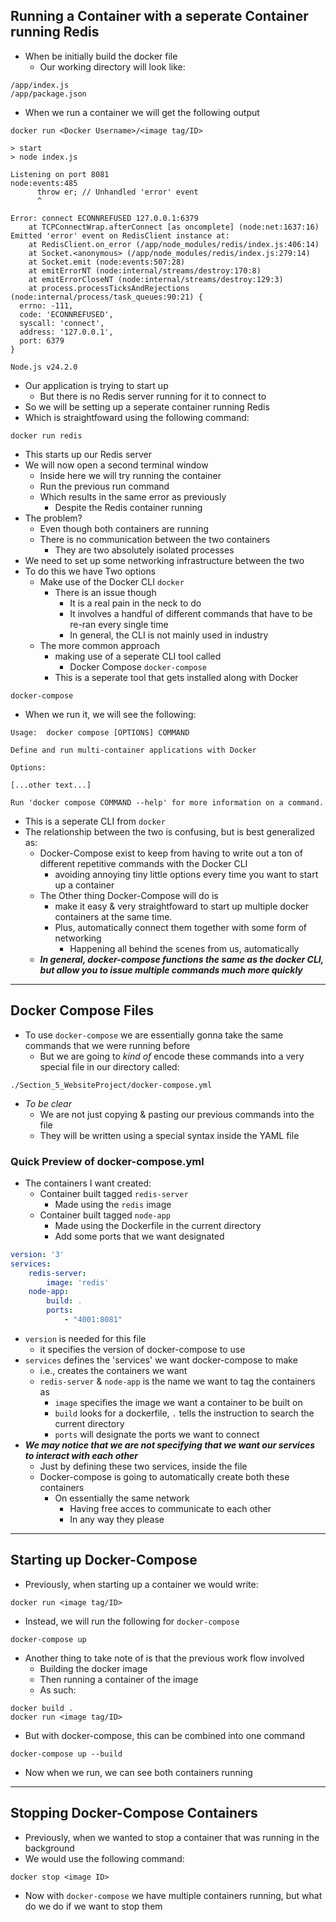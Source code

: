## Running a Container with a seperate Container running Redis

- When be initially build the docker file
    - Our working directory will look like:

```commandline
/app/index.js
/app/package.json
```

- When we run a container we will get the following output

```commandline
docker run <Docker Username>/<image tag/ID>
```

```commandline
> start
> node index.js

Listening on port 8081
node:events:485
      throw er; // Unhandled 'error' event
      ^

Error: connect ECONNREFUSED 127.0.0.1:6379
    at TCPConnectWrap.afterConnect [as oncomplete] (node:net:1637:16)
Emitted 'error' event on RedisClient instance at:
    at RedisClient.on_error (/app/node_modules/redis/index.js:406:14)
    at Socket.<anonymous> (/app/node_modules/redis/index.js:279:14)
    at Socket.emit (node:events:507:28)
    at emitErrorNT (node:internal/streams/destroy:170:8)
    at emitErrorCloseNT (node:internal/streams/destroy:129:3)
    at process.processTicksAndRejections (node:internal/process/task_queues:90:21) {
  errno: -111,
  code: 'ECONNREFUSED',
  syscall: 'connect',
  address: '127.0.0.1',
  port: 6379
}

Node.js v24.2.0
```

- Our application is trying to start up
    - But there is no Redis server running for it to connect to
- So we will be setting up a seperate container running Redis
- Which is straightfoward using the following command:

```commandline
docker run redis
```

- This starts up our Redis server
- We will now open a second terminal window
    - Inside here we will try running the container
    - Run the previous run command
    - Which results in the same error as previously
        - Despite the Redis container running
- The problem?
    - Even though both containers are running
    - There is no communication between the two containers
        - They are two absolutely isolated processes
- We need to set up some networking infrastructure between the two
- To do this we have Two options
    - Make use of the Docker CLI `docker`
        - There is an issue though
            - It is a real pain in the neck to do
            - It involves a handful of different commands that have to be re-ran every single time
            - In general, the CLI is not mainly used in industry
    - The more common approach
        - making use of a seperate CLI tool called
            - Docker Compose `docker-compose`
        - This is a seperate tool that gets installed along with Docker

```commandline
docker-compose
```

- When we run it, we will see the following:

```commandline
Usage:  docker compose [OPTIONS] COMMAND

Define and run multi-container applications with Docker

Options:

[...other text...]

Run 'docker compose COMMAND --help' for more information on a command.
```

- This is a seperate CLI from `docker`
- The relationship between the two is confusing, but is best generalized as:
    - Docker-Compose exist to keep from having to write out a ton of different repetitive commands with the Docker CLI
        - avoiding annoying tiny little options every time you want to start up a container
    - The Other thing Docker-Compose will do is
        - make it easy & very straightfoward to start up multiple docker containers at the same time.
        - Plus, automatically connect them together with some form of networking
            - Happening all behind the scenes from us, automatically
    - **_In general, docker-compose functions the same as the docker CLI, but allow you to issue multiple commands much
      more quickly_**

---

## Docker Compose Files

- To use `docker-compose` we are essentially gonna take the same commands that we were running before
    - But we are going to _kind of_ encode these commands into a very special file in our directory called:

```commandline
./Section_5_WebsiteProject/docker-compose.yml
```

- _To be clear_
    - We are not just copying & pasting our previous commands into the file
    - They will be written using a special syntax inside the YAML file

### Quick Preview of docker-compose.yml

- The containers I want created:
    - Container built tagged `redis-server`
        - Made using the `redis` image
    - Container built tagged `node-app`
        - Made using the Dockerfile in the current directory
        - Add some ports that we want designated

```yaml
version: '3'
services:
    redis-server:
        image: 'redis'
    node-app:
        build: .
        ports:
            - "4001:8081"
```

- `version` is needed for this file
    - it specifies the version of docker-compose to use
- `services` defines the 'services' we want docker-compose to make
    - i.e., creates the containers we want
    - `redis-server` & `node-app` is the name we want to tag the containers as
        - `image` specifies the image we want a container to be built on
        - `build` looks for a dockerfile, `.` tells the instruction to search the current directory
        - `ports` will designate the ports we want to connect
- **_We may notice that we are not specifying that we want our services to interact with each other_**
    - Just by defining these two services, inside the file
    - Docker-compose is going to automatically create both these containers
        - On essentially the same network
            - Having free acces to communicate to each other
            - In any way they please

---

## Starting up Docker-Compose

- Previously, when starting up a container we would write:

```commandline
docker run <image tag/ID>
```

- Instead, we will run the following for `docker-compose`

```commandline
docker-compose up
```

- Another thing to take note of is that the previous work flow involved
    - Building the docker image
    - Then running a container of the image
    - As such:

```commandline
docker build .
docker run <image tag/ID>
```

- But with docker-compose, this can be combined into one command

```commandline
docker-compose up --build
```

- Now when we run, we can see both containers running

---

## Stopping Docker-Compose Containers

- Previously, when we wanted to stop a container that was running in the background
- We would use the following command:

```commandline
docker stop <image ID>
```

- Now with `docker-compose` we have multiple containers running, but what do we do if we want to stop them